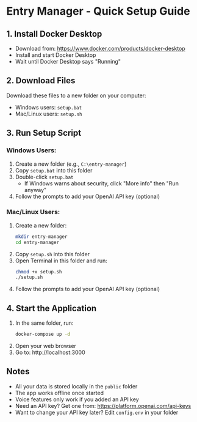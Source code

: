 # Entry Manager - Quick Setup Guide

## 1. Install Docker Desktop
- Download from: https://www.docker.com/products/docker-desktop
- Install and start Docker Desktop
- Wait until Docker Desktop says "Running"

## 2. Download Files
Download these files to a new folder on your computer:
- Windows users: `setup.bat`
- Mac/Linux users: `setup.sh`

## 3. Run Setup Script

### Windows Users:
1. Create a new folder (e.g., `C:\entry-manager`)
2. Copy `setup.bat` into this folder
3. Double-click `setup.bat`
   - If Windows warns about security, click "More info" then "Run anyway"
4. Follow the prompts to add your OpenAI API key (optional)

### Mac/Linux Users:
1. Create a new folder:
   ```bash
   mkdir entry-manager
   cd entry-manager
   ```
2. Copy `setup.sh` into this folder
3. Open Terminal in this folder and run:
   ```bash
   chmod +x setup.sh
   ./setup.sh
   ```
4. Follow the prompts to add your OpenAI API key (optional)

## 4. Start the Application
1. In the same folder, run:
   ```bash
   docker-compose up -d
   ```
2. Open your web browser
3. Go to: http://localhost:3000

## Notes
- All your data is stored locally in the `public` folder
- The app works offline once started
- Voice features only work if you added an API key
- Need an API key? Get one from: https://platform.openai.com/api-keys
- Want to change your API key later? Edit `config.env` in your folder 